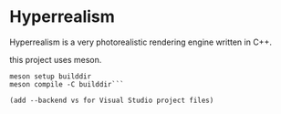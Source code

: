 # Hyperrealism

Hyperrealism is a very photorealistic rendering engine written in C++.

this project uses meson.

```
meson setup builddir
meson compile -C builddir```

(add --backend vs for Visual Studio project files)
